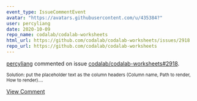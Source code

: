 ```yaml
---
event_type: IssueCommentEvent
avatar: "https://avatars.githubusercontent.com/u/435384?"
user: percyliang
date: 2020-10-09
repo_name: codalab/codalab-worksheets
html_url: https://github.com/codalab/codalab-worksheets/issues/2918
repo_url: https://github.com/codalab/codalab-worksheets
---
```


<a href='https://github.com/percyliang' target='_blank'>percyliang</a> commented on issue <a href='https://github.com/codalab/codalab-worksheets/issues/2918' target='_blank'>codalab/codalab-worksheets#2918</a>.

<small>Solution: put the placeholder text as the column headers (Column name, Path to render, How to render)....</small>

<a href='https://github.com/codalab/codalab-worksheets/issues/2918' target='_blank'>View Comment</a>
